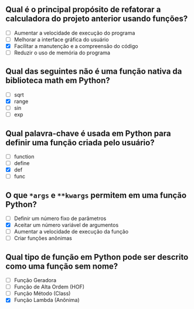 ## Qual é o principal propósito de refatorar a calculadora do projeto anterior usando funções?

- [ ] Aumentar a velocidade de execução do programa
- [ ] Melhorar a interface gráfica do usuário
- [x] Facilitar a manutenção e a compreensão do código
- [ ] Reduzir o uso de memória do programa

## Qual das seguintes não é uma função nativa da biblioteca math em Python?

- [ ] sqrt
- [x] range
- [ ] sin
- [ ] exp

## Qual palavra-chave é usada em Python para definir uma função criada pelo usuário?

- [ ] function
- [ ] define
- [x] def
- [ ] func

## O que `*args` e `**kwargs` permitem em uma função Python?

- [ ] Definir um número fixo de parâmetros
- [x] Aceitar um número variável de argumentos
- [ ] Aumentar a velocidade de execução da função
- [ ] Criar funções anônimas

## Qual tipo de função em Python pode ser descrito como uma função sem nome?

- [ ] Função Geradora
- [ ] Função de Alta Ordem (HOF)
- [ ] Função Método (Class)
- [x] Função Lambda (Anônima)
